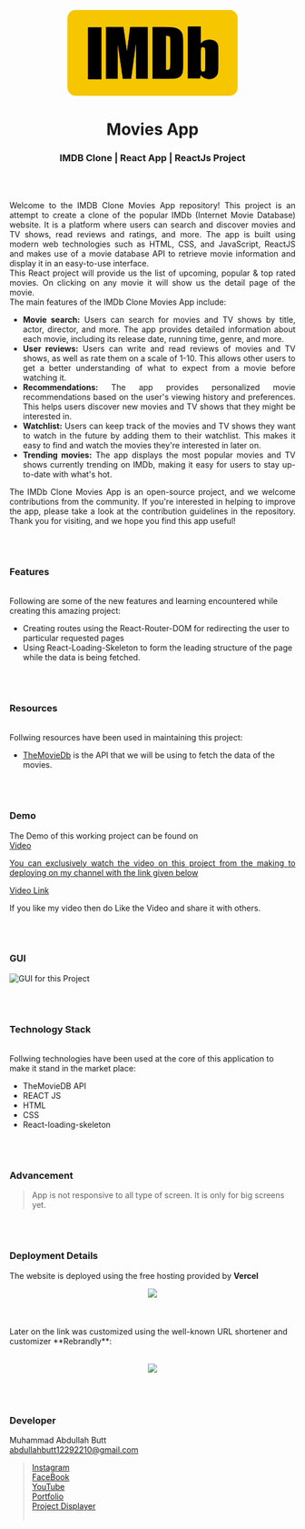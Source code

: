 <p align="center">
  <img src = "/External Images/logo.png" width="300">
</p>

<h1 align="center">
  Movies App
</h1>

<h3 align="center">
   IMDB Clone | React App | ReactJs Project
</h3>


<br><br>

<p align="justify">
Welcome to the IMDB Clone Movies App repository! This project is an attempt to create a clone of the popular IMDb (Internet Movie Database) website. It is a platform where users can search and discover movies and TV shows, read reviews and ratings, and more. The app is built using modern web technologies such as HTML, CSS, and JavaScript, ReactJS and makes use of a movie database API to retrieve movie information and display it in an easy-to-use interface.<br>
This React project will provide us the list of upcoming, popular & top rated movies. On clicking on any movie it will show us the detail page of the movie.<br>
The main features of the IMDb Clone Movies App include:
<ul>
<li align="justify"> <b>Movie search:</b> Users can search for movies and TV shows by title, actor, director, and more. The app provides detailed information about each movie, including its release date, running time, genre, and more.</li>
<li align="justify"> <b>User reviews:</b> Users can write and read reviews of movies and TV shows, as well as rate them on a scale of 1-10. This allows other users to get a better understanding of what to expect from a movie before watching it.</li>
<li align="justify"> <b>Recommendations:</b> The app provides personalized movie recommendations based on the user's viewing history and preferences. This helps users discover new movies and TV shows that they might be interested in.</li>
<li align="justify"> <b>Watchlist:</b> Users can keep track of the movies and TV shows they want to watch in the future by adding them to their watchlist. This makes it easy to find and watch the movies they're interested in later on.</li>
<li align="justify"> <b>Trending movies:</b> The app displays the most popular movies and TV shows currently trending on IMDb, making it easy for users to stay up-to-date with what's hot.</li>
</ul>
</p>
<p align="justify">
The IMDb Clone Movies App is an open-source project, and we welcome contributions from the community. If you're interested in helping to improve the app, please take a look at the contribution guidelines in the repository. Thank you for visiting, and we hope you find this app useful!
</p>


<br><br>
<!-- ................................................................................................................................. -->


### Features
<br>
Following are some of the new features and learning encountered while creating this amazing project:

- Creating routes using the React-Router-DOM for redirecting the user to particular requested pages
- Using React-Loading-Skeleton to form the leading structure of the page while the data is being fetched.


<br><br>
<!-- ................................................................................................................................. -->


### Resources
<br>
Follwing resources have been used in maintaining this project:

- [TheMovieDb](https://developers.themoviedb.org/3/getting-started/introduction) is the API that we will be using to fetch the data of the movies.


<br><br>
<!-- ................................................................................................................................. -->


### Demo
<p align="justify">
  The Demo of this working project can be found on <br>
  <a href="></a>
</p>


<br><br>
<!-- ................................................................................................................................. -->



### Video
<p align="justify">
You can exclusively watch the video on this project from the making to deploying on my     channel with the link given below<br>

  [Video Link](# ) <br>

  If you like my video then do Like the Video and share it with others.
</p>


<br><br>
<!-- ................................................................................................................................. -->



### GUI
![GUI for this Project](path)


<br><br>
<!-- ................................................................................................................................. -->




### Technology Stack
<br>
Follwing technologies have been used at the core of this application to make it stand in the market place:

- TheMovieDB API
- REACT JS
- HTML
- CSS
- React-loading-skeleton


<br><br>
<!-- ................................................................................................................................. -->


### Advancement

> App is not responsive to all type of screen. It is only for big screens yet. 

<br><br>
<!-- ................................................................................................................................. -->


### Deployment Details

The website is deployed using the free hosting provided by **Vercel**
<p align = "center">
  <img src = "https://branditechture.agency/brand-logos/wp-content/uploads/wpdm-cache/Vercel-900x0.png" width = "300">
</p>
<br><br>
Later on the link was customized using the well-known URL shortener and customizer **Rebrandly**:<br><br>
<p align = "center">
  <img src = "https://www.rebrandly.com/images/URL-Shortener.fileextension.svg" width = "300">
</p>


<br><br>
<!-- ................................................................................................................................. -->


### Developer

Muhammad Abdullah Butt <br>
abdullahbutt12292210@gmail.com <br>
> [Instagram](https://www.instagram.com/abdullah.butt.22/)<br>
> [FaceBook](https://www.facebook.com/profile.php?id=100076291614529)<br>
> [YouTube](https://www.youtube.com/channel/UCnuOFQyMywg-KuoN-lmav1Q)<br>
> [Portfolio](https://rebrand.ly/MuhammadAbdullahButt_MABCORP)<br>
> [Project Displayer]( https://rebrand.ly/ProjectDisplayer_MABCORP)
<br><br>
<!-- ................................................................................................................................. -->






